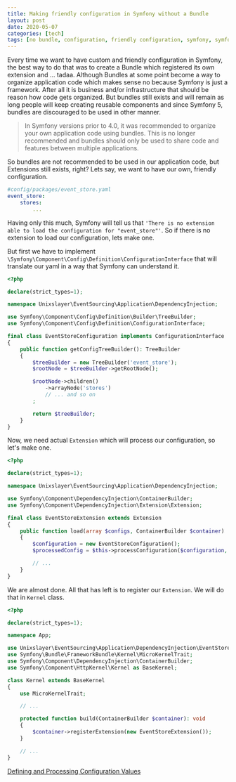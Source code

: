 ```yaml
---
title: Making friendly configuration in Symfony without a Bundle
layout: post
date: 2020-05-07
categories: [tech]
tags: [no bundle, configuration, friendly configuration, symfony, symfony 5, framework, php, extensions]
---
```


Every time we want to have custom and friendly configuration in Symfony, the best way to do that was to create a Bundle which registered its own extension and ... tadaa. Although Bundles at some point become a way to organize application code which makes sense no because Symfony is just a framework. After all it is business and/or infrastructure that should be reason how code gets organized. But bundles still exists and will remain as long people will keep creating reusable components and since Symfony 5, bundles are discouraged to be used in other manner. 

> In Symfony versions prior to 4.0, it was recommended to organize your own application code using bundles. This is no longer recommended and bundles should only be used to share code and features between multiple applications.

So bundles are not recommended to be used in our application code, but Extensions still exists, right? Lets say, we want to have our own, friendly configuration.

```yaml
#config/packages/event_store.yaml
event_store:
    stores:
        ...
```

Having only this much, Symfony will tell us that `'There is no extension able to load the configuration for "event_store"'`. So if there is no extension to load our configuration, lets make one. 

But first we have to implement `\Symfony\Component\Config\Definition\ConfigurationInterface` that will translate our yaml in a way that Symfony can understand it.

```php
<?php

declare(strict_types=1);

namespace Unixslayer\EventSourcing\Application\DependencyInjection;

use Symfony\Component\Config\Definition\Builder\TreeBuilder;
use Symfony\Component\Config\Definition\ConfigurationInterface;

final class EventStoreConfiguration implements ConfigurationInterface
{
    public function getConfigTreeBuilder(): TreeBuilder
    {
        $treeBuilder = new TreeBuilder('event_store');
        $rootNode = $treeBuilder->getRootNode();

        $rootNode->children()
            ->arrayNode('stores')
            // ... and so on
        ;

        return $treeBuilder;
    }
}
```

Now, we need actual `Extension` which will process our configuration, so let's make one.

```php
<?php

declare(strict_types=1);

namespace Unixslayer\EventSourcing\Application\DependencyInjection;

use Symfony\Component\DependencyInjection\ContainerBuilder;
use Symfony\Component\DependencyInjection\Extension\Extension;

final class EventStoreExtension extends Extension
{
    public function load(array $configs, ContainerBuilder $container)
    {
        $configuration = new EventStoreConfiguration();
        $processedConfig = $this->processConfiguration($configuration, $configs);

        // ... 
    }
}
```

We are almost done. All that has left is to register our `Extension`. We will do that in `Kernel` class.

```php
<?php

declare(strict_types=1);

namespace App;

use Unixslayer\EventSourcing\Application\DependencyInjection\EventStoreExtension;
use Symfony\Bundle\FrameworkBundle\Kernel\MicroKernelTrait;
use Symfony\Component\DependencyInjection\ContainerBuilder;
use Symfony\Component\HttpKernel\Kernel as BaseKernel;

class Kernel extends BaseKernel
{
    use MicroKernelTrait;

    // ...

    protected function build(ContainerBuilder $container): void
    {
        $container->registerExtension(new EventStoreExtension());
    }

    // ...
}

```

[Defining and Processing Configuration Values](https://symfony.com/doc/current/components/config/definition.html)